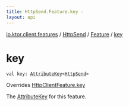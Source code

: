 ```yaml
---
title: HttpSend.Feature.key - 
layout: api
---
```


<div class='api-docs-breadcrumbs'><a href="../../index.html">io.ktor.client.features</a> / <a href="../index.html">HttpSend</a> / <a href="index.html">Feature</a> / <a href="./key.html">key</a></div>

# key

<div class="signature"><code><span class="keyword">val </span><span class="identifier">key</span><span class="symbol">: </span><a href="../../../io.ktor.util/-attribute-key/index.html"><span class="identifier">AttributeKey</span></a><span class="symbol">&lt;</span><a href="../index.html"><span class="identifier">HttpSend</span></a><span class="symbol">&gt;</span></code></div>

Overrides <a href="../../-http-client-feature/key.html">HttpClientFeature.key</a>

The <a href="../../../io.ktor.util/-attribute-key/index.html">AttributeKey</a> for this feature.

